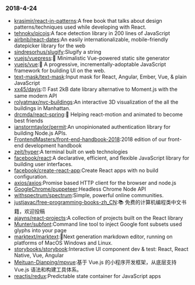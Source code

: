 ### 2018-4-24 
* [krasimir/react-in-patterns](https://github.com//krasimir/react-in-patterns):A free book that talks about design patterns/techniques used while developing with React. 
* [tehnokv/picojs](https://github.com//tehnokv/picojs):A face detection library in 200 lines of JavaScript 
* [airbnb/react-dates](https://github.com//airbnb/react-dates):An easily internationalizable, mobile-friendly datepicker library for the web 
* [sindresorhus/slugify](https://github.com//sindresorhus/slugify):Slugify a string 
* [vuejs/vuepress](https://github.com//vuejs/vuepress):📝 Minimalistic Vue-powered static site generator 
* [vuejs/vue](https://github.com//vuejs/vue):🖖 A progressive, incrementally-adoptable JavaScript framework for building UI on the web. 
* [text-mask/text-mask](https://github.com//text-mask/text-mask):Input mask for React, Angular, Ember, Vue, & plain JavaScript 
* [xx45/dayjs](https://github.com//xx45/dayjs):⏰ Fast 2kB date library alternative to Moment.js with the same modern API 
* [rolyatmax/nyc-buildings](https://github.com//rolyatmax/nyc-buildings):An interactive 3D visualization of the all the buildings in Manhattan. 
* [drcmda/react-spring](https://github.com//drcmda/react-spring):🙌 Helping react-motion and animated to become best friends 
* [ianstormtaylor/permit](https://github.com//ianstormtaylor/permit):An unopinionated authentication library for building Node.js APIs. 
* [FrontendMasters/front-end-handbook-2018](https://github.com//FrontendMasters/front-end-handbook-2018):2018 edition of our front-end development handbook 
* [zeit/hyper](https://github.com//zeit/hyper):A terminal built on web technologies 
* [facebook/react](https://github.com//facebook/react):A declarative, efficient, and flexible JavaScript library for building user interfaces. 
* [facebook/create-react-app](https://github.com//facebook/create-react-app):Create React apps with no build configuration. 
* [axios/axios](https://github.com//axios/axios):Promise based HTTP client for the browser and node.js 
* [GoogleChrome/puppeteer](https://github.com//GoogleChrome/puppeteer):Headless Chrome Node API 
* [withspectrum/spectrum](https://github.com//withspectrum/spectrum):Simple, powerful online communities. 
* [justjavac/free-programming-books-zh_CN](https://github.com//justjavac/free-programming-books-zh_CN):📚 免费的计算机编程类中文书籍，欢迎投稿 
* [ajayns/react-projects](https://github.com//ajayns/react-projects):A collection of projects built on the React library 
* [Munter/subfont](https://github.com//Munter/subfont):Command line tool to inject Google font subsets used glyphs into your page 
* [marktext/marktext](https://github.com//marktext/marktext):📝Next generation markdown editor, running on platforms of MacOS Windows and Linux. 
* [storybooks/storybook](https://github.com//storybooks/storybook):Interactive UI component dev & test: React, React Native, Vue, Angular 
* [Meituan-Dianping/mpvue](https://github.com//Meituan-Dianping/mpvue):基于 Vue.js 的小程序开发框架，从底层支持 Vue.js 语法和构建工具体系。 
* [reactjs/redux](https://github.com//reactjs/redux):Predictable state container for JavaScript apps 
